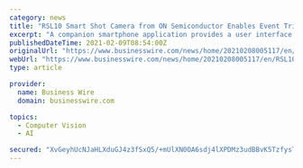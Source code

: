 ```yaml
---
category: news
title: "RSL10 Smart Shot Camera from ON Semiconductor Enables Event Triggered Imaging with AI"
excerpt: "A companion smartphone application provides a user interface for the platform and acts as the gateway to cloud-based, AI-enabled object recognition services. The platform brings together a number ..."
publishedDateTime: 2021-02-09T08:54:00Z
originalUrl: "https://www.businesswire.com/news/home/20210208005117/en/RSL10-Smart-Shot-Camera-from-ON-Semiconductor-Enables-Event-Triggered-Imaging-with-AI"
webUrl: "https://www.businesswire.com/news/home/20210208005117/en/RSL10-Smart-Shot-Camera-from-ON-Semiconductor-Enables-Event-Triggered-Imaging-with-AI"
type: article

provider:
  name: Business Wire
  domain: businesswire.com

topics:
  - Computer Vision
  - AI

secured: "XvGeyhUcNJaHLXduGJ4z3fSxQ5/+mUlXN0OA6sdj4lXPDMz3udBBvK5TzfysTlk3CHNMN0nosf+CG3NbGqMYZTsU0IQHSJVGdRwE5s3wfu1sRbgMxA76RQGoe3P09NzeQKKWDzbTyCJK6XfjNslZ/c//J1bjTxpaM4bX26b+V7VuaOGJTjMCalxt11qn3JIO5yRyTT0ELT9RT+bnx8s5DDzBIwiDFuB+gEMeX7qh+mSMi85pryGy4h9Zr2BTdpCx/tWlqBgoJuRQzNDlbkvJiC3k0aVkkcspVS4jiGcC85CaktH5w3et5PoMzE8fcupO0dkrdsQG7ExWWr/O2RhTWtnMUF8CQWun5qVuF1Dmruk=;KEPS5JpmgDAzs8QbqNWc4g=="
---
```


